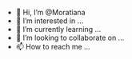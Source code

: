 - 👋 Hi, I’m @Moratiana
- 👀 I’m interested in ...
- 🌱 I’m currently learning ...
- 💞️ I’m looking to collaborate on ...
- 📫 How to reach me ...

<!---
Moratiana/Moratiana is a ✨ special ✨ repository because its `README.md` (this file) appears on your GitHub profile.
You can click the Preview link to take a look at your changes.
--->
